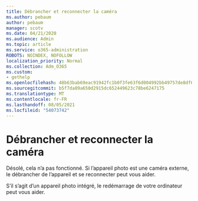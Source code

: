 ```yaml
---
title: Débrancher et reconnecter la caméra
ms.author: pebaum
author: pebaum
manager: scotv
ms.date: 04/21/2020
ms.audience: Admin
ms.topic: article
ms.service: o365-administration
ROBOTS: NOINDEX, NOFOLLOW
localization_priority: Normal
ms.collection: Adm_O365
ms.custom:
- gethelp
ms.openlocfilehash: 48b63bab69eac91942fc1b0f3fe63f6d004992bb49757de8df6e3bdcf9d447d2
ms.sourcegitcommit: b5f7da89a650d2915dc652449623c78be6247175
ms.translationtype: MT
ms.contentlocale: fr-FR
ms.lasthandoff: 08/05/2021
ms.locfileid: "54073742"
---
```

# <a name="unplug-and-reconnect-camera"></a>Débrancher et reconnecter la caméra

Désolé, cela n’a pas fonctionné. Si l’appareil photo est une caméra externe, le débrancher de l’appareil et se reconnecter peut vous aider.

S’il s’agit d’un appareil photo intégré, le redémarrage de votre ordinateur peut vous aider.
